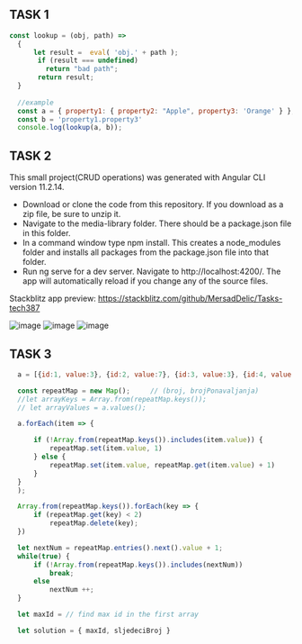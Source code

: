 
## TASK 1

``` javascript
const lookup = (obj, path) =>
  {
      let result =  eval( 'obj.' + path );
       if (result === undefined)
         return "bad path";
       return result;
  }
 
  //example 
  const a = { property1: { property2: "Apple", property3: 'Orange' } };
  const b = 'property1.property3'
  console.log(lookup(a, b));
``` 

## TASK 2

This small project(CRUD operations) was generated with Angular CLI version 11.2.14.

- Download or clone the code from this repository. If you download as a zip file, be sure to unzip it.
- Navigate to the media-library folder. There should be a package.json file in this folder.
- In a command window type npm install. This creates a node_modules folder and installs all packages from the package.json file into that folder.
- Run ng serve for a dev server. Navigate to http://localhost:4200/. The app will automatically reload if you change any of the source files.

Stackblitz app preview: https://stackblitz.com/github/MersadDelic/Tasks-tech387

![image](https://user-images.githubusercontent.com/52496724/135042131-5aa16955-d5e0-4525-9274-df25e4091cdf.png)
![image](https://user-images.githubusercontent.com/52496724/135042348-21555580-6dee-4fac-88ae-5a90bc156e55.png)
![image](https://user-images.githubusercontent.com/52496724/135042417-a95cff57-42ff-4d33-8304-abaeb13110cf.png)


## TASK 3
```javascript
  a = [{id:1, value:3}, {id:2, value:7}, {id:3, value:3}, {id:4, value:1}, {id:5, value:4}]

  const repeatMap = new Map();     // (broj, brojPonavaljanja)
  //let arrayKeys = Array.from(repeatMap.keys());
  // let arrayValues = a.values();

  a.forEach(item => {

      if (!Array.from(repeatMap.keys()).includes(item.value)) {
          repeatMap.set(item.value, 1)
      } else {
          repeatMap.set(item.value, repeatMap.get(item.value) + 1)
      }
  }
  );

  Array.from(repeatMap.keys()).forEach(key => {
      if (repeatMap.get(key) < 2)
          repeatMap.delete(key);
  })

  let nextNum = repeatMap.entries().next().value + 1;
  while(true) {
      if (!Array.from(repeatMap.keys()).includes(nextNum))
          break;
      else
          nextNum ++;
  }

  let maxId = // find max id in the first array

  let solution = { maxId, sljedeciBroj }
  
  ```
